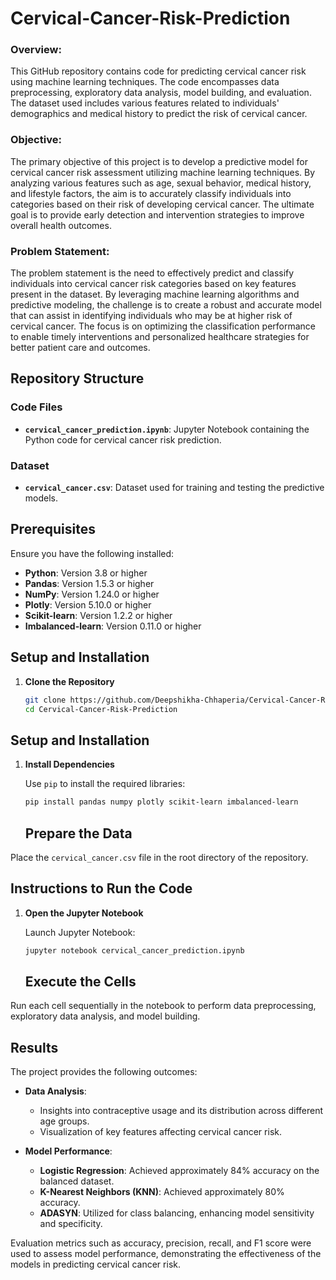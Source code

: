 # Cervical-Cancer-Risk-Prediction

### Overview:
This GitHub repository contains code for predicting cervical cancer risk using machine learning techniques. The code encompasses data preprocessing, exploratory data analysis, model building, and evaluation. The dataset used includes various features related to individuals' demographics and medical history to predict the risk of cervical cancer.

### Objective:
The primary objective of this project is to develop a predictive model for cervical cancer risk assessment utilizing machine learning techniques. By analyzing various features such as age, sexual behavior, medical history, and lifestyle factors, the aim is to accurately classify individuals into categories based on their risk of developing cervical cancer. The ultimate goal is to provide early detection and intervention strategies to improve overall health outcomes.

### Problem Statement:
The problem statement is the need to effectively predict and classify individuals into cervical cancer risk categories based on key features present in the dataset. By leveraging machine learning algorithms and predictive modeling, the challenge is to create a robust and accurate model that can assist in identifying individuals who may be at higher risk of cervical cancer. The focus is on optimizing the classification performance to enable timely interventions and personalized healthcare strategies for better patient care and outcomes.

## Repository Structure

### Code Files
- **`cervical_cancer_prediction.ipynb`**: Jupyter Notebook containing the Python code for cervical cancer risk prediction.

### Dataset
- **`cervical_cancer.csv`**: Dataset used for training and testing the predictive models.

## Prerequisites

Ensure you have the following installed:

- **Python**: Version 3.8 or higher
- **Pandas**: Version 1.5.3 or higher
- **NumPy**: Version 1.24.0 or higher
- **Plotly**: Version 5.10.0 or higher
- **Scikit-learn**: Version 1.2.2 or higher
- **Imbalanced-learn**: Version 0.11.0 or higher

## Setup and Installation

1. **Clone the Repository**

   ```bash
   git clone https://github.com/Deepshikha-Chhaperia/Cervical-Cancer-Risk-Prediction.git
   cd Cervical-Cancer-Risk-Prediction
    ```

## Setup and Installation

1. **Install Dependencies**

   Use `pip` to install the required libraries:

   ```bash
   pip install pandas numpy plotly scikit-learn imbalanced-learn
   ```

   ## Prepare the Data

Place the `cervical_cancer.csv` file in the root directory of the repository.

## Instructions to Run the Code

1. **Open the Jupyter Notebook**

   Launch Jupyter Notebook:

   ```bash
   jupyter notebook cervical_cancer_prediction.ipynb
     ```


   ## Execute the Cells

Run each cell sequentially in the notebook to perform data preprocessing, exploratory data analysis, and model building.

## Results

The project provides the following outcomes:

- **Data Analysis**:
  - Insights into contraceptive usage and its distribution across different age groups.
  - Visualization of key features affecting cervical cancer risk.

- **Model Performance**:
  - **Logistic Regression**: Achieved approximately 84% accuracy on the balanced dataset.
  - **K-Nearest Neighbors (KNN)**: Achieved approximately 80% accuracy.
  - **ADASYN**: Utilized for class balancing, enhancing model sensitivity and specificity.

Evaluation metrics such as accuracy, precision, recall, and F1 score were used to assess model performance, demonstrating the effectiveness of the models in predicting cervical cancer risk.


